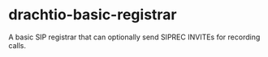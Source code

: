 # drachtio-basic-registrar

A basic SIP registrar that can optionally send SIPREC INVITEs for recording calls.